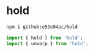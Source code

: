 # hold

~~~~~ sh
npm i github:e53e04ac/hold
~~~~~

~~~~~ mjs
import { hold } from 'hold';
import { unwarp } from 'hold';
~~~~~
